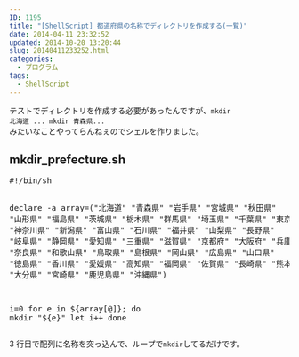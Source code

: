 ```yaml
---
ID: 1195
title: "[ShellScript] 都道府県の名称でディレクトリを作成する(一覧)"
date: 2014-04-11 23:32:52
updated: 2014-10-20 13:20:44
slug: 20140411233252.html
categories:
  - プログラム
tags:
  - ShellScript
---
```


テストでディレクトリを作成する必要があったんですが、<code>mkdir 北海道 ... mkdir 青森県... </code>みたいなことやってらんねぇのでシェルを作りました。

<!--more-->
<h2>mkdir_prefecture.sh</h2>
<pre class="linenums shell">#!/bin/sh

declare -a array=("北海道" "青森県" "岩手県" "宮城県" "秋田県" "山形県" "福島県" "茨城県" "栃木県" "群馬県" "埼玉県" "千葉県" "東京都" "神奈川県" "新潟県" "富山県" "石川県" "福井県" "山梨県" "長野県" "岐阜県" "静岡県" "愛知県" "三重県" "滋賀県" "京都府" "大阪府" "兵庫県" "奈良県" "和歌山県" "鳥取県" "島根県" "岡山県" "広島県" "山口県" "徳島県" "香川県" "愛媛県" "高知県" "福岡県" "佐賀県" "長崎県" "熊本県" "大分県" "宮崎県" "鹿児島県" "沖縄県")

i=0
for e in ${array[@]}; do
    mkdir "${e}"
let i++
done</pre>
3 行目で配列に名称を突っ込んで、ループで<code>mkdir</code>してるだけです。
